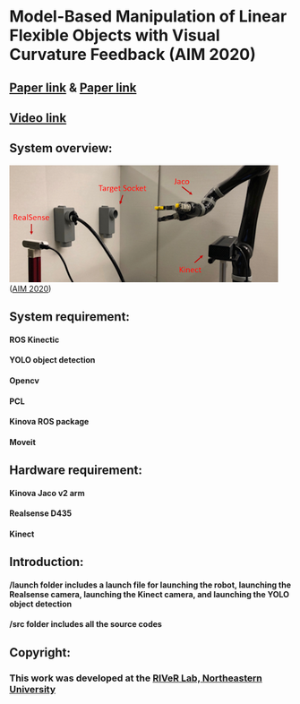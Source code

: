 # Model-Based Manipulation of Linear Flexible Objects with Visual Curvature Feedback (AIM 2020)
## [Paper link](https://ieeexplore.ieee.org/document/9159044) & [Paper link](https://arxiv.org/abs/2007.08083)
## [Video link](https://drive.google.com/file/d/1ZQwihikZP8qyKCqetU-ucNQHOqYq03Au/view?usp=sharing)

## System overview:
![alt-text](https://github.com/yueyeyuniao/DRC_Plug_Task_Jaco_v2/blob/master/figures/workspace.png)<br/>
([AIM 2020](https://ieeexplore.ieee.org/document/9159044))

## System requirement:
#### ROS Kinectic
#### YOLO object detection
#### Opencv
#### PCL
#### Kinova ROS package
#### Moveit

## Hardware requirement:
#### Kinova Jaco v2 arm
#### Realsense D435
#### Kinect

## Introduction:
#### /launch folder includes a launch file for launching the robot, launching the Realsense camera, launching the Kinect camera, and launching the YOLO object detection
#### /src folder includes all the source codes

## Copyright: 
### This work was developed at the [RIVeR Lab, Northeastern University](http://robot.neu.edu/) 
